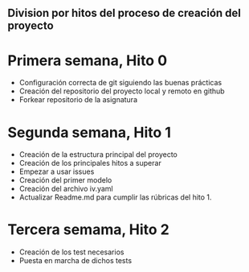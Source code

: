 ## Division por hitos del proceso de creación del proyecto

# Primera semana, Hito 0
+ Configuración correcta de git siguiendo las buenas prácticas
+ Creación del repositorio del proyecto local y remoto en github
+ Forkear repositorio de la asignatura


# Segunda semana, Hito 1
+ Creación de la estructura principal del proyecto
+ Creación de los principales hitos a superar
+ Empezar a usar issues
+ Creación del primer modelo
+ Creación del archivo iv.yaml
+ Actualizar Readme.md para cumplir las rúbricas del hito 1.

# Tercera semama, Hito 2
+ Creación de los test necesarios
+ Puesta en marcha de dichos tests